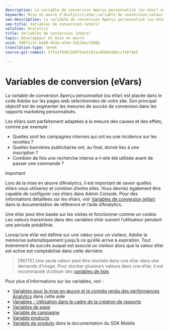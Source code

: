 ```yaml
---
description: La variable de conversion Aperçu personnalisé (ou eVar) est placée dans le code Adobe sur les pages web sélectionnées de votre site. Son principal objectif est de segmenter les mesures de succès de conversion dans les rapports marketing personnalisés.
keywords: Mise en œuvre d’Analytics;eVar;variable de conversion;valeur eVar;conversion;événement de succès
seo-description: La variable de conversion Aperçu personnalisé (ou eVar) est placée dans le code Adobe sur les pages web sélectionnées de votre site. Son principal objectif est de segmenter les mesures de succès de conversion dans les rapports marketing personnalisés.
seo-title: Variables de conversion (eVars)
solution: Analytics
title: Variables de conversion (eVars)
topic: Développeur et mise en œuvre
uuid: 50071c1c-be00-4b3a-a7ee-5d129acf498b
translation-type: tm+mt
source-git-commit: 57fe1f6d613b9f54a5191ac8684d36bccfebf4e5

---
```



# Variables de conversion (eVars)

La variable de conversion Aperçu personnalisé (ou eVar) est placée dans le code Adobe sur les pages web sélectionnées de votre site. Son principal objectif est de segmenter les mesures de succès de conversion dans les rapports marketing personnalisés.

Les eVars sont parfaitement adaptées à la mesure des causes et des effets, comme par exemple :

* Quelles sont les campagnes internes qui ont eu une incidence sur les recettes ?
* Quelles bannières publicitaires ont, au final, donné lieu à une inscription ?
* Combien de fois une recherche interne a-t-elle été utilisée avant de passer une commande ?

>[!IMPORTANT]
>
>Lors de la mise en œuvre d’Analytics, il est important de savoir quelles eVars vous utiliserez et combien d’entre elles. Vous devriez également être capable de configurer ces eVars dans Admin Console. Pour des informations détaillées sur les eVars, voir [Variables de conversion (eVar)](https://marketing.adobe.com/resources/help/en_US/reference/conversion_var_admin.html) dans la documentation de référence et l’aide d’Analytics.

Une eVar peut être basée sur les visites et fonctionner comme un cookie. Les valeurs transmises dans des variables eVar suivent l’utilisateur pendant une période prédéfinie.

Lorsqu’une eVar est définie sur une valeur pour un visiteur, Adobe la mémorise automatiquement jusqu’à ce qu’elle arrive à expiration. Tout événement de succès auquel est associé un visiteur alors que la valeur eVar est active est comptabilisé dans cette dernière.

> [!NOTE] Une seule valeur peut être stockée dans une eVar dans une demande d’image. Pour stocker plusieurs valeurs dans une eVar, il est recommandé d’utiliser des [variables de liste](/help/implement/js-implementation/c-variables/page-variables.md).

Pour plus d’informations sur les variables, voir :

* [Variables pour la mise en œuvre et le compte rendu des performances Analytics](/help/implement/js-implementation/c-variables/sc-variables.md) dans cette aide
* [Variables - Utilisation dans le cadre de la création de rapports](https://marketing.adobe.com/resources/help/en_US/reference/variable_definitions.html)
* [Variables de page](/help/implement/js-implementation/c-variables/page-variables.md)
* [Variable de campagne](/help/implement/js-implementation/c-variables/page-variables.md)
* [Variable products](/help/implement/js-implementation/c-variables/page-variables.md)
* [Variable de produits](https://marketing.adobe.com/resources/help/en_US/mobile/android/products.html) dans la documentation du SDK Mobile

